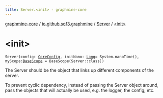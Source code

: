 ```yaml
---
title: Server.<init> - graphmine-core
---
```


[graphmine-core](../../index.html) / [io.github.sof3.graphmine](../index.html) / [Server](index.html) / [&lt;init&gt;](./-init-.html)

# &lt;init&gt;

`Server(config: `[`CoreConfig`](../../io.github.sof3.graphmine.config/-core-config/index.html)`, initNano: `[`Long`](https://kotlinlang.org/api/latest/jvm/stdlib/kotlin/-long/index.html)` = System.nanoTime(), myScope: `[`BaseScope`](../../io.github.sof3.graphmine.scope/-base-scope/index.html)` = BaseScope(Server::class))`

The Server should be the object that links up different components of the server.

To prevent cyclic dependency, instead of passing the Server object around, pass the objects that will actually be used, e.g. the logger, the config, etc.

